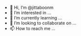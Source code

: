 - 👋 Hi, I’m @jittaboonm
- 👀 I’m interested in ...
- 🌱 I’m currently learning ...
- 💞️ I’m looking to collaborate on ...
- 📫 How to reach me ...

<!---
jittaboonm/jittaboonm is a ✨ special ✨ repository because its `README.md` (this file) appears on your GitHub profile.
You can click the Preview link to take a look at your changes.
--->
